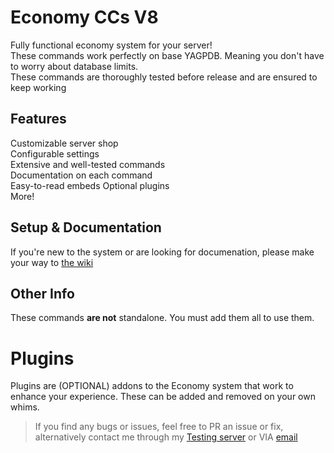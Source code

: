# Economy CCs V8
Fully functional economy system for your server!    
These commands work perfectly on base YAGPDB. Meaning you don't have to worry about database limits.    
These commands are thoroughly tested before release and are ensured to keep working

## Features
Customizable server shop    
Configurable settings   
Extensive and well-tested commands  
Documentation on each command   
Easy-to-read embeds 
Optional plugins    
More!

## Setup & Documentation
If you're new to the system or are looking for documenation, please make your way to [the wiki](https://github.com/Ranger-4297/YAGPDB-ccs/wiki)

## Other Info
These commands **are not** standalone. You must add them all to use them.

# Plugins
Plugins are (OPTIONAL) addons to the Economy system that work to enhance your experience. These can be added and removed on your own whims.

<blockquote>If you find any bugs or issues, feel free to PR an issue or fix, alternatively contact me through my <a href="https://discord.gg/bbvzRgQvB7">Testing server</a> or VIA <a href="mailto:a.rhyker@gmail.com">email</a></blockquote>